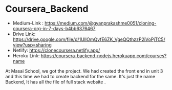 # Coursera_Backend
- Medium-Link : https://medium.com/@gyanprakashme0051/cloning-coursera-org-in-7-days-b4bb6376467
- Drive Link: https://drive.google.com/file/d/1UlIOmQvfE6ZK_VgeQQthzzP2iVoPjTC5/view?usp=sharing
- Netlify: https://clonecoursera.netlify.app/
- Heroku Link: https://coursera-backend-nodejs.herokuapp.com/courses?name

At Masai School, we got the project. We had created the front end in unit 3 and this time we had to create backend for the same.
It's just the name Backend, It has all the file of full stack website
.
